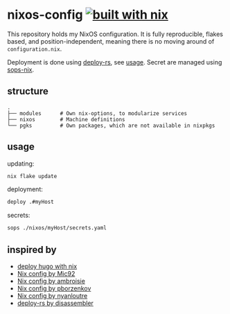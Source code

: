 # nixos-config [![built with nix](https://builtwithnix.org/badge.svg)](https://builtwithnix.org)

This repository holds my NixOS configuration. It is fully reproducible, flakes
based, and position-independent, meaning there is no moving around of
`configuration.nix`.

Deployment is done using [deploy-rs](https://github.com/serokell/deploy-rs), see [usage](#usage).
Secret are managed using [sops-nix](https://github.com/Mic92/sops-nix).

## structure

```
.
├── modules      # Own nix-options, to modularize services
├── nixos        # Machine definitions
└── pgks         # Own packages, which are not available in nixpkgs
```

## usage

updating:
```bash
nix flake update
```

deployment:
```bash
deploy .#myHost
```

secrets:
```bash
sops ./nixos/myHost/secrets.yaml
```

## inspired by
- [deploy hugo with nix](https://ayats.org/blog/flake-blog/)
- [Nix config by Mic92](https://github.com/Mic92/dotfiles)
- [Nix config by ambroisie](https://github.com/ambroisie/nix-config)
- [Nix config by pborzenkov](https://github.com/pborzenkov/nix-config)
- [Nix config by nyanloutre](https://gitea.nyanlout.re/nyanloutre/nixos-config)
- [deploy-rs by disassembler](https://samleathers.com/posts/2022-02-03-my-new-network-and-deploy-rs.html)
